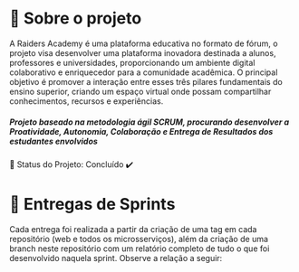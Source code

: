 # 📑 Sobre o projeto
A Raiders Academy é uma plataforma educativa no formato de fórum, o projeto visa desenvolver uma plataforma inovadora destinada a alunos, professores e universidades, proporcionando um ambiente digital colaborativo e enriquecedor para a comunidade acadêmica. O principal objetivo é promover a interação entre esses três pilares fundamentais do ensino superior, criando um espaço virtual onde possam compartilhar conhecimentos, recursos e experiências. 

<h5> Projeto baseado na metodologia ágil SCRUM, procurando desenvolver a Proatividade, Autonomia, Colaboração e Entrega de Resultados dos estudantes envolvidos</h5>

📌 Status do Projeto: Concluído ✔️

# 🏁 Entregas de Sprints
Cada entrega foi realizada a partir da criação de uma tag em cada repositório (web e todos os microsserviços), além da criação de uma branch neste repositório com um relatório completo de tudo o que foi desenvolvido naquela sprint. Observe a relação a seguir:

<div>
 <a href="[https://evllinlima](https://github.com/evllinlima)">
</div>
